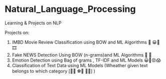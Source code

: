 # Natural_Language_Processing
Learning &amp; Projects on NLP

Projects on:
1. IMBD Movie Review Classification using BOW and ML Algorithms 🎥 😀🥲 🎞️
2. Fake NEWS Detection Using BOW (n-grams)and ML Algorithms 📰 🔎
3. Emotion Detection using Bag of grams , TF-IDF and ML Models 😀🥲😡😱
4. Classification of Text Data using ML Models (Wheather given text belongs to which category [🤝🏢   ⚽🏏   🚨🔎] )
